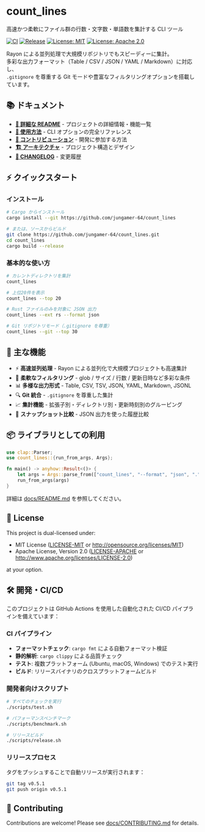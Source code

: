 # count_lines

高速かつ柔軟にファイル群の行数・文字数・単語数を集計する CLI ツール

[![CI](https://github.com/jungamer-64/count_lines/workflows/CI/badge.svg)](https://github.com/jungamer-64/count_lines/actions/workflows/ci.yml)
[![Release](https://github.com/jungamer-64/count_lines/workflows/Release/badge.svg)](https://github.com/jungamer-64/count_lines/actions/workflows/release.yml)
[![License: MIT](https://img.shields.io/badge/License-MIT-blue.svg)](LICENSE-MIT)
[![License: Apache 2.0](https://img.shields.io/badge/License-Apache%202.0-blue.svg)](LICENSE-APACHE)

Rayon による並列処理で大規模リポジトリでもスピーディーに集計。  
多彩な出力フォーマット（Table / CSV / JSON / YAML / Markdown）に対応し、  
`.gitignore` を尊重する Git モードや豊富なフィルタリングオプションを搭載しています。

## 📚 ドキュメント

- **[📖 詳細な README](docs/README.md)** - プロジェクトの詳細情報・機能一覧
- **[🚀 使用方法](docs/USAGE.md)** - CLI オプションの完全リファレンス
- **[🤝 コントリビューション](docs/CONTRIBUTING.md)** - 開発に参加する方法
- **[🏗️ アーキテクチャ](docs/ARCHITECTURE.md)** - プロジェクト構造とデザイン
- **[📝 CHANGELOG](docs/CHANGELOG.md)** - 変更履歴

## ⚡ クイックスタート

### インストール

```bash
# Cargo からインストール
cargo install --git https://github.com/jungamer-64/count_lines

# または、ソースからビルド
git clone https://github.com/jungamer-64/count_lines.git
cd count_lines
cargo build --release
```

### 基本的な使い方

```bash
# カレントディレクトリを集計
count_lines

# 上位20件を表示
count_lines --top 20

# Rust ファイルのみを対象に JSON 出力
count_lines --ext rs --format json

# Git リポジトリモード（.gitignore を尊重）
count_lines --git --top 30
```

## 🌟 主な機能

- ⚡ **高速並列処理** - Rayon による並列化で大規模プロジェクトも高速集計
- 🎯 **柔軟なフィルタリング** - glob / サイズ / 行数 / 更新日時など多彩な条件
- 📊 **多様な出力形式** - Table, CSV, TSV, JSON, YAML, Markdown, JSONL
- 🔍 **Git 統合** - `.gitignore` を尊重した集計
- 📈 **集計機能** - 拡張子別・ディレクトリ別・更新時刻別のグルーピング
- 🔄 **スナップショット比較** - JSON 出力を使った履歴比較

## 📦 ライブラリとしての利用

```rust
use clap::Parser;
use count_lines::{run_from_args, Args};

fn main() -> anyhow::Result<()> {
    let args = Args::parse_from(["count_lines", "--format", "json", "."]);
    run_from_args(args)
}
```

詳細は [docs/README.md](docs/README.md) を参照してください。

## 📄 License

This project is dual-licensed under:

- MIT License ([LICENSE-MIT](LICENSE-MIT) or http://opensource.org/licenses/MIT)
- Apache License, Version 2.0 ([LICENSE-APACHE](LICENSE-APACHE) or http://www.apache.org/licenses/LICENSE-2.0)

at your option.

## 🛠️ 開発・CI/CD

このプロジェクトは GitHub Actions を使用した自動化された CI/CD パイプラインを備えています：

### CI パイプライン
- **フォーマットチェック**: `cargo fmt` による自動フォーマット検証
- **静的解析**: `cargo clippy` による品質チェック
- **テスト**: 複数プラットフォーム (Ubuntu, macOS, Windows) でのテスト実行
- **ビルド**: リリースバイナリのクロスプラットフォームビルド

### 開発者向けスクリプト
```bash
# すべてのチェックを実行
./scripts/test.sh

# パフォーマンスベンチマーク
./scripts/benchmark.sh

# リリースビルド
./scripts/release.sh
```

### リリースプロセス
タグをプッシュすることで自動リリースが実行されます：
```bash
git tag v0.5.1
git push origin v0.5.1
```

## 🙏 Contributing

Contributions are welcome! Please see [docs/CONTRIBUTING.md](docs/CONTRIBUTING.md) for details.